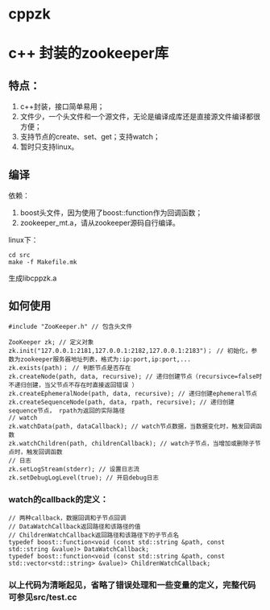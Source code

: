 # cppzk
# c++ 封装的zookeeper库 #
## 特点： ##
1. c++封装，接口简单易用；
2. 文件少，一个头文件和一个源文件，无论是编译成库还是直接源文件编译都很方便；
3. 支持节点的create、set、get；支持watch；
4. 暂时只支持linux。

## 编译 ##

依赖：
1. boost头文件，因为使用了boost::function作为回调函数；
2. zookeeper_mt.a，请从zookeeper源码自行编译。

linux下：

    cd src
    make -f Makefile.mk
生成libcppzk.a

## 如何使用 ##


    #include "ZooKeeper.h" // 包含头文件
    
    ZooKeeper zk; // 定义对象
    zk.init("127.0.0.1:2181,127.0.0.1:2182,127.0.0.1:2183")； // 初始化，参数为zookeeper服务器地址列表，格式为:ip:port,ip:port,...
    zk.exists(path)； // 判断节点是否存在
    zk.createNode(path, data, recursive); // 递归创建节点（recursivce=false时不递归创建，当父节点不存在时直接返回错误 ）
    zk.createEphemeralNode(path, data, recursive); // 递归创建ephemeral节点
    zk.createSequenceNode(path, data, rpath, recursive); // 递归创建sequence节点， rpath为返回的实际路径
	// watch
    zk.watchData(path, dataCallback); // watch节点数据，当数据变化时，触发回调函数
    zk.watchChildren(path, childrenCallback); // watch子节点，当增加或删除子节点时，触发回调函数
	// 日志
	zk.setLogStream(stderr); // 设置日志流
	zk.setDebugLogLevel(true); // 开启debug日志
	

### watch的callback的定义： ###

    // 两种callback，数据回调和子节点回调
	// DataWatchCallback返回路径和该路径的值
	// ChildrenWatchCallback返回路径和该路径下的子节点名
	typedef boost::function<void (const std::string &path, const std::string &value)> DataWatchCallback;
    typedef boost::function<void (const std::string &path, const std::vector<std::string> &value)> ChildrenWatchCallback;

### 以上代码为清晰起见，省略了错误处理和一些变量的定义，完整代码可参见src/test.cc ###
